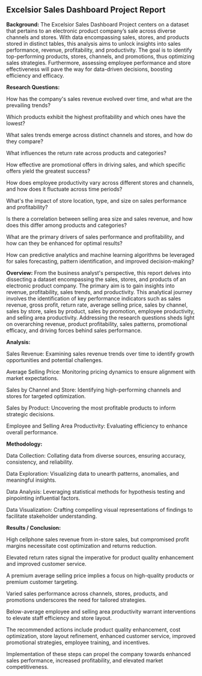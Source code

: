 **Excelsior Sales Dashboard Project Report**
--------------------------------------------------------------------------------------------------------------------------------------------------------------------

**Background:**
The Excelsior Sales Dashboard Project centers on a dataset that pertains to an electronic product company’s sale across diverse channels and stores. With data encompassing sales, stores, and products stored in distinct tables, this analysis aims to unlock insights into sales performance, revenue, profitability, and productivity. The goal is to identify top-performing products, stores, channels, and promotions, thus optimizing sales strategies. Furthermore, assessing employee performance and store effectiveness will pave the way for data-driven decisions, boosting efficiency and efficacy.

**Research Questions:**

How has the company's sales revenue evolved over time, and what are the prevailing trends?

Which products exhibit the highest profitability and which ones have the lowest?

What sales trends emerge across distinct channels and stores, and how do they compare?

What influences the return rate across products and categories?

How effective are promotional offers in driving sales, and which specific offers yield the greatest success?

How does employee productivity vary across different stores and channels, and how does it fluctuate across time periods?

What's the impact of store location, type, and size on sales performance and profitability?

Is there a correlation between selling area size and sales revenue, and how does this differ among products and categories?

What are the primary drivers of sales performance and profitability, and how can they be enhanced for optimal results?

How can predictive analytics and machine learning algorithms be leveraged for sales forecasting, pattern identification, and improved decision-making?

**Overview:**
From the business analyst's perspective, this report delves into dissecting a dataset encompassing the sales, stores, and products of an electronic product company. The primary aim is to gain insights into revenue, profitability, sales trends, and productivity. This analytical journey involves the identification of key performance indicators such as sales revenue, gross profit, return rate, average selling price, sales by channel, sales by store, sales by product, sales by promotion, employee productivity, and selling area productivity. Addressing the research questions sheds light on overarching revenue, product profitability, sales patterns, promotional efficacy, and driving forces behind sales performance.

**Analysis:**

Sales Revenue: Examining sales revenue trends over time to identify growth opportunities and potential challenges.

Average Selling Price: Monitoring pricing dynamics to ensure alignment with market expectations.

Sales by Channel and Store: Identifying high-performing channels and stores for targeted optimization.

Sales by Product: Uncovering the most profitable products to inform strategic decisions.

Employee and Selling Area Productivity: Evaluating efficiency to enhance overall performance.

**Methodology:**

Data Collection: Collating data from diverse sources, ensuring accuracy, consistency, and reliability.

Data Exploration: Visualizing data to unearth patterns, anomalies, and meaningful insights.

Data Analysis: Leveraging statistical methods for hypothesis testing and pinpointing influential factors.

Data Visualization: Crafting compelling visual representations of findings to facilitate stakeholder understanding.

**Results / Conclusion:**

High cellphone sales revenue from in-store sales, but compromised profit margins necessitate cost optimization and returns reduction.

Elevated return rates signal the imperative for product quality enhancement and improved customer service.

A premium average selling price implies a focus on high-quality products or premium customer targeting.

Varied sales performance across channels, stores, products, and promotions underscores the need for tailored strategies.

Below-average employee and selling area productivity warrant interventions to elevate staff efficiency and store layout.

The recommended actions include product quality enhancement, cost optimization, store layout refinement, enhanced customer service, improved promotional strategies, employee training, and incentives. 

Implementation of these steps can propel the company towards enhanced sales performance, increased profitability, and elevated market competitiveness.
